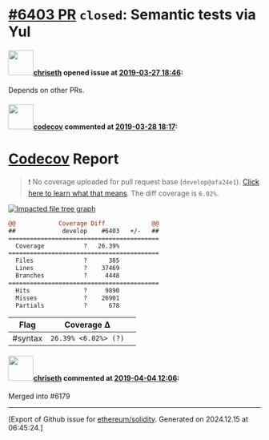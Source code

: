 # [\#6403 PR](https://github.com/ethereum/solidity/pull/6403) `closed`: Semantic tests via Yul

#### <img src="https://avatars.githubusercontent.com/u/9073706?v=4" width="50">[chriseth](https://github.com/chriseth) opened issue at [2019-03-27 18:46](https://github.com/ethereum/solidity/pull/6403):

Depends on other PRs.

#### <img src="https://avatars.githubusercontent.com/in/254?v=4" width="50">[codecov](https://github.com/apps/codecov) commented at [2019-03-28 18:17](https://github.com/ethereum/solidity/pull/6403#issuecomment-477714165):

# [Codecov](https://codecov.io/gh/ethereum/solidity/pull/6403?src=pr&el=h1) Report
> :exclamation: No coverage uploaded for pull request base (`develop@afa24e1`). [Click here to learn what that means](https://docs.codecov.io/docs/error-reference#section-missing-base-commit).
> The diff coverage is `6.02%`.

[![Impacted file tree graph](https://codecov.io/gh/ethereum/solidity/pull/6403/graphs/tree.svg?width=650&token=87PGzVEwU0&height=150&src=pr)](https://codecov.io/gh/ethereum/solidity/pull/6403?src=pr&el=tree)

```diff
@@            Coverage Diff             @@
##             develop    #6403   +/-   ##
==========================================
  Coverage           ?   26.39%           
==========================================
  Files              ?      385           
  Lines              ?    37469           
  Branches           ?     4448           
==========================================
  Hits               ?     9890           
  Misses             ?    26901           
  Partials           ?      678
```

| Flag | Coverage Δ | |
|---|---|---|
| #syntax | `26.39% <6.02%> (?)` | |

#### <img src="https://avatars.githubusercontent.com/u/9073706?v=4" width="50">[chriseth](https://github.com/chriseth) commented at [2019-04-04 12:06](https://github.com/ethereum/solidity/pull/6403#issuecomment-479870351):

Merged into #6179


-------------------------------------------------------------------------------



[Export of Github issue for [ethereum/solidity](https://github.com/ethereum/solidity). Generated on 2024.12.15 at 06:45:24.]
